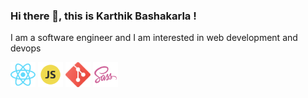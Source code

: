 ### Hi there 👋, this is Karthik Bashakarla !

I am a software engineer and I am interested in web development and devops

<img src="logos/react-logo.svg" width="40" height="40">
<img src="logos/js-logo.svg" width="40" height="40">
<img src="logos/git-logo.svg" width="40" height="40">
<img src="logos/sass-logo.svg" width="40" height="40">

<!--
**Karthik-Bashakarla/Karthik-Bashakarla** is a ✨ _special_ ✨ repository because its `README.md` (this file) appears on your GitHub profile.

Here are some ideas to get you started:

- 🔭 I’m currently working on ...
- 🌱 I’m currently learning ...
- 👯 I’m looking to collaborate on ...
- 🤔 I’m looking for help with ...
- 💬 Ask me about ...
- 📫 How to reach me: ...
- 😄 Pronouns: ...
- ⚡ Fun fact: ...
-->

